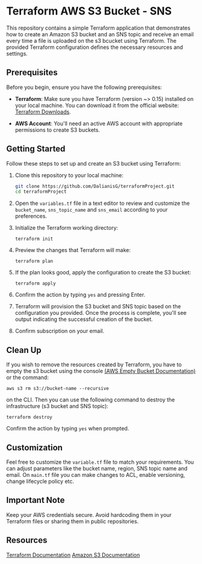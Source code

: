 # Terraform AWS S3 Bucket - SNS

This repository contains a simple Terraform application that demonstrates how to create an Amazon S3 bucket and an SNS topic and receive an email every time a file is uploaded on the s3 bcucket using Terraform. The provided Terraform configuration defines the necessary resources and settings.

## Prerequisites

Before you begin, ensure you have the following prerequisites:

- **Terraform**: Make sure you have Terraform (version ~> 0.15) installed on your local machine. You can download it from the official website: [Terraform Downloads](https://www.terraform.io/downloads.html).

- **AWS Account**: You'll need an active AWS account with appropriate permissions to create S3 buckets.

## Getting Started

Follow these steps to set up and create an S3 bucket using Terraform:

1. Clone this repository to your local machine:

   ```sh
   git clone https://github.com/DalianisG/terraformProject.git
   cd terraformProject

   ```

2. Open the `variables.tf` file in a text editor to review and customize the `bucket_name`, `sns_topic_name` and `sns_email` according to your preferences.

3. Initialize the Terraform working directory:

   ```
   terraform init
   ```

4. Preview the changes that Terraform will make:

   ```
   terraform plan
   ```

5. If the plan looks good, apply the configuration to create the S3 bucket:

   ```
   terraform apply
   ```

6. Confirm the action by typing `yes` and pressing Enter.

7. Terraform will provision the S3 bucket and SNS topic based on the configuration you provided. Once the process is complete, you'll see output indicating the successful creation of the bucket.

8. Confirm subscription on your email.

## Clean Up

If you wish to remove the resources created by Terraform, you have to empty the s3 bucket using the console [(AWS Empty Bucket Documentation)](https://docs.aws.amazon.com/AmazonS3/latest/userguide/empty-bucket.html) or the command:

```
aws s3 rm s3://bucket-name --recursive
```

on the CLI. Then you can use the following command to destroy the infrastructure (s3 bucket and SNS topic):

```
terraform destroy
```

Confirm the action by typing `yes` when prompted.

## Customization

Feel free to customize the `variable.tf` file to match your requirements. You can adjust parameters like the bucket name, region, SNS topic name and email. On `main.tf` file you can make changes to ACL, enable versioning, change lifecycle policy etc.

## Important Note

Keep your AWS credentials secure. Avoid hardcoding them in your Terraform files or sharing them in public repositories.

## Resources

[Terraform Documentation](https://developer.hashicorp.com/terraform/docs)
[Amazon S3 Documentation](https://docs.aws.amazon.com/s3/index.html)
